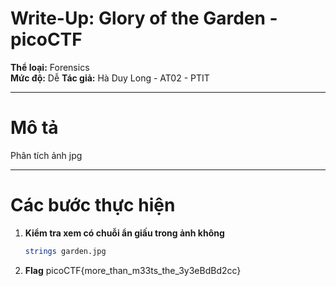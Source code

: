 # Write-Up: Glory of the Garden - picoCTF

**Thể loại:** Forensics  
**Mức độ:** Dễ 
**Tác giả:** Hà Duy Long - AT02 - PTIT

---

# Mô tả

Phân tích ảnh jpg

---

# Các bước thực hiện
1. **Kiểm tra xem có chuỗi ẩn giấu trong ảnh không**
    ```bash
    strings garden.jpg
    ```

2. **Flag**
   picoCTF{more_than_m33ts_the_3y3eBdBd2cc}